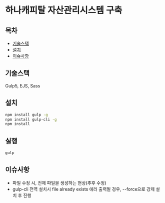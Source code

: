 # 하나캐피탈 자산관리시스템 구축

## 목차

- [기술스택](#기술스택)
- [설치](#설치)
- [이슈사항](#이슈사항)

## 기술스택

Gulp5, EJS, Sass

## 설치

```bash
npm install gulp -g
npm install gulp-cli -g
npm install
```

## 실행

```bash
gulp
```

## 이슈사항

- 파일 수정 시, 전체 파일을 생성하는 현상(추후 수정)
- gulp-cli 전역 설치시 file already exists 에러 출력될 경우, --force으로 강제 설치 후 진행
